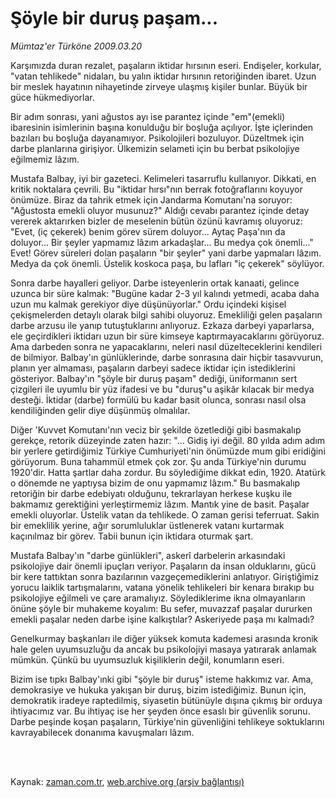 # Şöyle bir duruş paşam...

*Mümtaz'er Türköne 2009.03.20*

<td class="columnist-detail">
<p>Karşımızda duran rezalet, paşaların iktidar hırsının eseri. Endişeler, korkular, "vatan tehlikede" nidaları, bu yalın iktidar hırsının retoriğinden ibaret. Uzun bir meslek hayatının nihayetinde zirveye ulaşmış kişiler bunlar. Büyük bir güce hükmediyorlar.</p>
<p>
<div id="haberMetinDiv">
<p> Bir adım sonrası, yani ağustos ayı ise parantez içinde "em"(emekli) ibaresinin isimlerinin başına konulduğu bir boşluğa açılıyor. İşte içlerinden bazıları bu boşluğa dayanamıyor. Psikolojileri bozuluyor. Düzeltmek için darbe planlarına girişiyor. Ülkemizin selameti için bu berbat psikolojiye eğilmemiz lâzım.
<p>Mustafa Balbay, iyi bir gazeteci. Kelimeleri tasarruflu kullanıyor. Dikkati, en kritik noktalara çevrili. Bu "iktidar hırsı"nın berrak fotoğraflarını koyuyor önümüze. Biraz da tahrik etmek için Jandarma Komutanı'na soruyor: "Ağustosta emekli oluyor musunuz?" Aldığı cevabı parantez içinde detay vererek aktarırken bizler de meselenin bütün özünü kavramış oluyoruz: "Evet, (iç çekerek) benim görev sürem doluyor... Aytaç Paşa'nın da doluyor... Bir şeyler yapmamız lâzım arkadaşlar... Bu medya çok önemli..." Evet! Görev süreleri dolan paşaların "bir şeyler" yani darbe yapmaları lâzım. Medya da çok önemli. Üstelik koskoca paşa, bu lafları "iç çekerek" söylüyor.
<p>Sonra darbe hayalleri geliyor. Darbe isteyenlerin ortak kanaati, gelince uzunca bir süre kalmak: "Bugüne kadar 2-3 yıl kalındı yetmedi, acaba daha uzun mu kalmak gerekiyor diye düşünüyorlar." Ordu içindeki kişisel çekişmelerden detaylı olarak bilgi sahibi oluyoruz. Emekliliği gelen paşaların darbe arzusu ile yanıp tutuştuklarını anlıyoruz. Ezkaza darbeyi yaparlarsa, ele geçirdikleri iktidarı uzun bir süre kimseye kaptırmayacaklarını görüyoruz. Ama darbeden sonra ne yapacaklarını, neleri nasıl düzelteceklerini kendileri de bilmiyor. Balbay'ın günlüklerinde, darbe sonrasına dair hiçbir tasavvurun, planın yer almaması, paşaların darbeyi sadece iktidar için istediklerini gösteriyor. Balbay'ın "şöyle bir duruş paşam" dediği, üniformanın sert çizgileri ile uyumlu bir yüz ifadesi ve bu "duruş"u aşikâr kılacak bir medya desteği. İktidar (darbe) formülü bu kadar basit olunca, sonrası nasıl olsa kendiliğinden gelir diye düşünmüş olmalılar.
<p>Diğer 'Kuvvet Komutanı'nın veciz bir şekilde özetlediği gibi basmakalıp gerekçe, retorik düzeyinde zaten hazır: "... Gidiş iyi değil. 80 yılda adım adım bir yerlere getirdiğimiz Türkiye Cumhuriyeti'nin önümüzde mum gibi eridiğini görüyorum. Buna tahammül etmek çok zor. Şu anda Türkiye'nin durumu 1920'dir. Hatta şartlar daha zordur. Bu söylediğime dikkat edin, 1920. Atatürk o dönemde ne yaptıysa bizim de onu yapmamız lâzım." Bu basmakalıp retoriğin bir darbe edebiyatı olduğunu, tekrarlayan herkese kuşku ile bakmamız gerektiğini yerleştirmemiz lâzım. Mantık yine de basit. Paşalar emekli oluyorlar. Üstelik vatan da tehlikede. O zaman gerisi teferruat. Sakin bir emeklilik yerine, ağır sorumluluklar üstlenerek vatanı kurtarmak kaçınılmaz bir görev. Tabii bunun için iktidara oturmak şart.
<p>Mustafa Balbay'ın "darbe günlükleri", askerî darbelerin arkasındaki psikolojiye dair önemli ipuçları veriyor. Paşaların da insan olduklarını, gücü bir kere tattıktan sonra bazılarının vazgeçemediklerini anlatıyor. Giriştiğimiz yorucu laiklik tartışmalarını, vatana yönelik tehlikeleri bir kenara bırakıp bu psikolojiye eğilmeli ve çare aramalıyız. Söylediklerime ikna olmayanların önüne şöyle bir muhakeme koyalım: Bu sefer, muvazzaf paşalar dururken emekli paşalar neden darbe işine kalkıştılar? Askeriyede paşa mı kalmadı?
<p>Genelkurmay başkanları ile diğer yüksek komuta kademesi arasında kronik hale gelen uyumsuzluğu da ancak bu psikolojiyi masaya yatırarak anlamak mümkün. Çünkü bu uyumsuzluk kişiliklerin değil, konumların eseri.
<p>Bizim ise tıpkı Balbay'ınki gibi "şöyle bir duruş" isteme hakkımız var. Ama, demokrasiye ve hukuka yakışan bir duruş, bizim istediğimiz. Bunun için, demokratik iradeye raptedilmiş, siyasetin bütünüyle dışına çıkmış bir orduya ihtiyacımız var. Bu ihtiyaç ise her şeyden önce esaslı bir güvenlik sorunu. Darbe peşinde koşan paşaların, Türkiye'nin güvenliğini tehlikeye soktuklarını kavrayabilecek donanıma kavuşmaları lâzım.</p></p></p></p></p></p></p></div>
</p>


<p><br>
		 </br></p></td>

Kaynak: [zaman.com.tr](http://zaman.com.tr/yazar.do?yazino=827575), [web.archive.org (arşiv bağlantısı)](http://web.archive.org/web/20120412131444/http://www.zaman.com.tr/yazar.do?yazino=827575)
